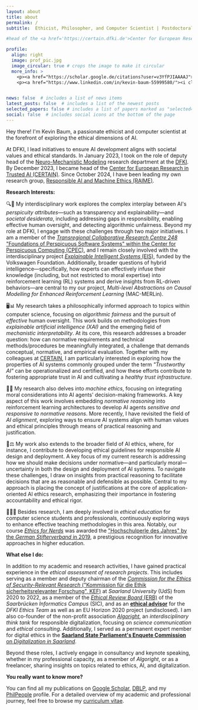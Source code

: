 ```yaml
---
layout: about
title: about
permalink: /
subtitle:  Ethicist, Philosopher, and Computer Scientist | Postdoctoral Researcher in Ethical, Responsible, and Trustworthy AI at the <a href='https://www.dfki.de'>German Research Center for Artificial Intelligence (DFKI)</a>, Saarbrücken, Germany | Head of the <a href='https://certain.dfki.de'>Center for European Research in Trusted AI (CERTAIN)</a> | Lead of the <a href='https://dfki.de/en/web/research/research-departments/neuro-mechanistic-modeling/raime'>Responsible AI and Machine Ethics (RAIME)</a> research group | Deputy Head of the <a href='https://www.dfki.de/nmm'>Neuro-Mechanistic Modeling (NMM)</a> research department.

#head of the <a href='https://certain.dfki.de'>Center for European Research in Trusted AI (CERTAIN)</a> and deputy head at the reserach department for <a href='https://www.dfki.de/nmm'>Neuro-Mechanistic Modeling (NMM)</a> at <a href='https://www.dfki.de/web'>German Research Center for Artificial Intelligence (DFKI)</a>. Saarbrücken. Germany. 

profile:
  align: right
  image: prof_pic.jpg
  image_circular: true # crops the image to make it circular
  more_info: >
    <p><a href="https://scholar.google.de/citations?user=v3YfPJIAAAAJ"><i class="fa-brands fa-google-scholar"></i> Google Scholar</a></p> <br>
    <p><a href="https://www.linkedin.com/in/kevin-baum-55999580/"><i class="fa-brands fa-linkedin-in"></i> Linkedin</a></p> <br>


news: false  # includes a list of news items
latest_posts: false  # includes a list of the newest posts
selected_papers: false # includes a list of papers marked as "selected={true}"
social: false  # includes social icons at the bottom of the page
---
```

<script src="https://kit.fontawesome.com/568534ed70.js" crossorigin="anonymous"></script>


Hey there! I'm Kevin Baum, a passionate ethicist and computer scientist at the forefront of exploring the ethical dimensions of AI.

At DFKI, I lead initiatives to ensure AI development aligns with societal values and ethical standards. In January 2023, I took on the role of deputy head of the [Neuro-Mechanistic Modeling](https://www.dfki.de/nmm) research department at the [DFKI](https://www.dfki.de/web). By December 2023, I became head of the [Center for European Research in Trusted AI (CERTAIN)](https://certain.dfki.de). Since October 2024, I have been leading my own research group, [Responsible AI and Machine Ethics (RAIME)](https://dfki.de/en/web/research/research-departments/neuro-mechanistic-modeling/raime).

**Research Interests:** <br>

🔍🤖 My interdisciplinary work explores the complex interplay between AI's *perspicuity attributes*—such as transparency and explainability—and *societal desiderata*, including addressing gaps in responsibility, enabling effective human oversight, and detecting algorithmic unfairness. Beyond my role at DFKI, I engage with these challenges through two major initiatives. I am a member of the [*Transregional Collaborative Research Centre 248* "Foundations of Perspicuous Software Systems" within the Center for Perspicuous Computing (CPEC)](https://www.perspicuous-computing.science/), and I remain closely involved with the interdisciplinary project [*Explainable Intelligent Systems* (EIS)](https://explainable-intelligent.systems/), funded by the Volkswagen Foundation. Additionally, broader questions of hybrid intelligence—specifically, how experts can effectively infuse their knowledge (including, but not restricted to moral expertise) into reinforcement learning (RL) systems and derive insights from RL-driven behaviors—are central to my our project, *Multi-level Abstractions on Causal Modelling for Enhanced Reinforcement Learning* (MAC-MERLin).

🖥️📊 My research takes a philosophically informed approach to topics within computer science, focusing on *algorithmic fairness* and the pursuit of *effective* human oversight. This work builds on methodologies from *explainable artificial intelligence (XAI)* and the emerging field of *mechanistic interpretability*. At its core, this research addresses a broader question: how can normative requirements and technical methods/procedures be meaningfully integrated, a challenge that demands conceptual, normative, and empirical evaluation. Together with my colleagues at [CERTAIN](https://certain.dfki.de), I am particularly interested in exploring how the properties of AI systems commonly grouped under the term *"Trustworthy AI"* can be operationalized and certified, and how these efforts contribute to fostering appropriate trust in AI and cultivating a *healthy trust infrastructure*.

🤖📜 My research also delves into *machine ethics*, focusing on integrating moral considerations into AI agents' decision-making frameworks. A key aspect of this work involves embedding *normative reasoning* into reinforcement learning architectures to develop AI agents *sensitive and responsive to normative reasons*. More recently, I have revisited the field of *AI alignment*, exploring ways to ensure AI systems align with human values and ethical principles through means of practical reasoning and justification.

🤔⚖️ My work also extends to the broader field of AI ethics, where, for instance, I contribute to developing ethical guidelines for responsible AI design and deployment. A key focus of my current research is addressing how we should make decisions under normative—and particularly moral—uncertainty in both the design and deployment of AI systems. To navigate these challenges, I draw on insights from practical reasoning to facilitate decisions that are as reasonable and defensible as possible. Central to my approach is placing the concept of justifications at the core of application-oriented AI ethics research, emphasizing their importance in fostering accountability and ethical rigor.

👨‍🏫📘 Besides research, I am deeply involved in *ethical education* for computer science students and professionals, continuously exploring ways to enhance effective teaching methodologies in this area. Notably, our course [*Ethics for Nerds*](https://dcms.cs.uni-saarland.de/ethics_23/) was awarded the ["Hochschulperle des Jahres" by the *German Stifterverband* in 2019](https://saarland-informatics-campus.de/piece-of-news/stifterverband-hochschulperle-des-jahres-2019-fuer-ethics-for-nerds/), a prestigious recognition for innovative approaches in higher education.


**What else I do:** <br>

In addition to my academic and research activities, I have gained practical experience in the *ethical assessment of research projects*. This includes serving as a member and deputy chairman of the [*Commission for the Ethics of Security-Relevant Research* ("Kommission für die Ethik sicherheitsrelevanter Forschung", KEF)](https://www.uni-saarland.de/verwaltung/wissenschaftliche-integritaet/sicherheitsrelevante-forschung.html) at *Saarland University* (UdS) from 2020 to 2022, as a member of the [*Ethical Review Board* (ERB)](https://erb.cs.uni-saarland.de/) of the *Saarbrücken Informatics Campus* (SIC), and as an [__ethical advisor__](https://www.dfki.de/web/ueber-uns/governance/ethik-team) for the *DFKI Ethics Team* as well as an EU Horizon 2020 project (undisclosed). I am also co-founder of the non-profit association [*Algoright*](https://algoright.de/), an *interdisciplinary think tank* for responsible digitalization, focusing on *science communication* and *ethical consulting*. Additionally, I served as a permanent expert member for digital ethics in the [__Saarland State Parliament's Enquete Commission__ on *Digitalization in Saarland*](https://www.landtag-saar.de/Downloadfile.ashx?FileId=64456&FileName=So16_1902.pdf).  

Beyond these roles, I actively engage in consultancy and keynote speaking, whether in my professional capacity, as a member of *Algoright*, or as a freelancer, sharing insights on topics related to ethics, AI, and digitalization.


**You really want to know more?** <br>

You can find all my publications on [Google Scholar](https://scholar.google.de/citations?user=v3YfPJIAAAAJ&hl=de), [DBLP](https://dblp.org/pid/132/8396.html), and my [PhilPeople](https://philpeople.org/profiles/kevin-baum) profile. For a detailed overview of my academic and professional journey, feel free to browse my [curriculum vitae](/assets/pdf/CV_Baum.pdf).



